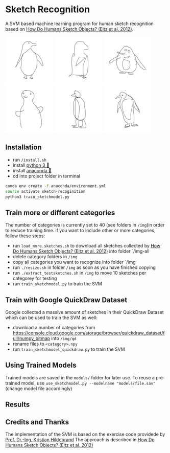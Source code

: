 # Sketch Recognition

A SVM based machine learning program for human sketch recognition based on [How Do Humans Sketch Objects? (Eitz et al. 2012)](http://cybertron.cg.tu-berlin.de/eitz/projects/classifysketch/).

![Penguin 1](/md-images/12001.png)
![Penguin 2](/md-images/12002.png)
![Penguin 3](/md-images/12003.png)
![Penguin 4](/md-images/12004.png)
![Penguin 5](/md-images/12005.png)
![Penguin 6](/md-images/12006.png)

## Installation

- run `/install.sh`
- install [python 3 :snake:](https://www.python.org/downloads/)
- install [anaconda :snake:](https://conda.io/docs/user-guide/install/index.html)
- cd into project folder in terminal
```bash
conda env create -f anaconda/environment.yml
source activate sketch-recoginition
python3 train_sketchmodel.py
```

## Train more or different categories

The number of categories is currently set to 40 (see folders in `/img`)in order to reduce training time. if you want to include other or more categories, follow these steps: 

- run `load_more.sketches.sh` to download all sketches collected by [How Do Humans Sketch Objects? (Eitz et al. 2012)](http://cybertron.cg.tu-berlin.de/eitz/projects/classifysketch/) into folder `/img-all
- delete category folders in `/img`
- copy all categories you want to recognize into folder `/img
- run `./resize.sh` in folder `/img` as soon as you have finished copying
- run `./extract_testsketches.sh` in `/img` to move 10 sketches per categorey for testing
- run `train_sketchmodel.py` to train the SVM

## Train with Google QuickDraw Dataset

Google collected a massive amount of sketches in their QuickDraw Dataset which can be used to train the SVM as well:

- download a number of categories from https://console.cloud.google.com/storage/browser/quickdraw_dataset/full/numpy_bitmap into `/img/qd`
- rename files to `<category>.npy`
- run `train_sketchmodel_quickdraw.py` to train the SVM

## Using Trained Models

Trained models are saved in the `models/` folder for later use.
To reuse a pre-trained model, use `use_sketchmodel.py --modelname "models/file.sav"` (change model file accordingly)

## Results



## Credits and Thanks

The implementation of the SVM is based on the exercise code providede by [Prof. Dr.-Ing. Kristian Hildebrand](http://hildebrand.beuth-hochschule.de/#/)
The approach is described in [How Do Humans Sketch Objects? (Eitz et al. 2012)](http://cybertron.cg.tu-berlin.de/eitz/projects/classifysketch/)